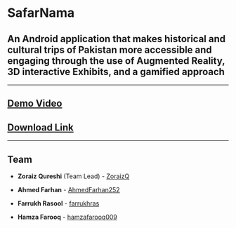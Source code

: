 # SafarNama

## An Android application that makes historical and cultural trips of Pakistan more accessible and engaging through the use of Augmented Reality, 3D interactive Exhibits, and a gamified approach

---

## [Demo Video](https://streamable.com/pj45nz)
## [Download Link](https://github.com/AhmedFarhan252/SafarNama/releases)


---

## Team

- **Zoraiz Qureshi** (Team Lead) - [ZoraizQ](https://github.com/ZoraizQ)
- **Ahmed Farhan** - [AhmedFarhan252](https://github.com/AhmedFarhan252)

- **Farrukh Rasool** - [farrukhras](https://github.com/farrukhras)
- **Hamza Farooq** - [hamzafarooq009](https://github.com/hamzafarooq009)
